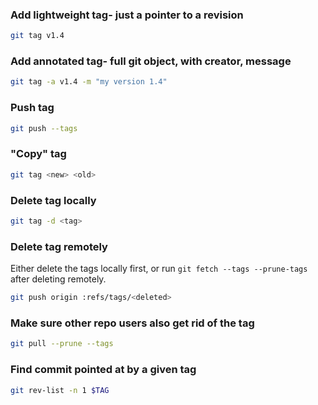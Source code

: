 
### Add lightweight tag- just a pointer to a revision
```sh
git tag v1.4
```

### Add annotated tag- full git object, with creator, message
```sh
git tag -a v1.4 -m "my version 1.4"
```

### Push tag
```sh
git push --tags
```

### "Copy" tag
```sh
git tag <new> <old>
```

### Delete tag locally
```sh
git tag -d <tag>
```

### Delete tag remotely
Either delete the tags locally first, or run `git fetch --tags --prune-tags` after deleting
remotely.
```sh
git push origin :refs/tags/<deleted>
```
### Make sure other repo users also get rid of the tag
```sh
git pull --prune --tags
```
### Find commit pointed at by a given tag
```sh
git rev-list -n 1 $TAG
```
